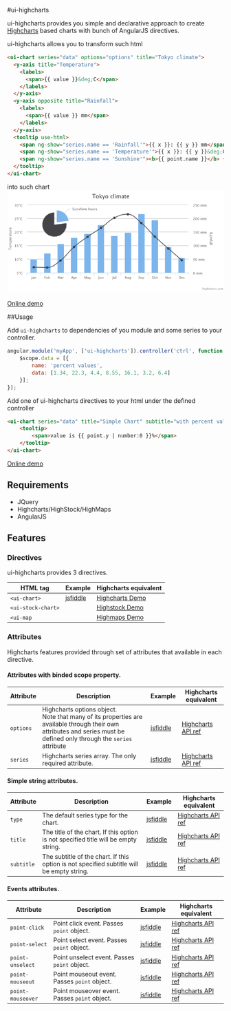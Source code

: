 #ui-highcharts

ui-highcharts provides you simple and declarative approach to create [Highcharts](http://www.highcharts.com/) based charts with bunch of AngularJS directives.

ui-highcharts allows you to transform such html
```html
<ui-chart series="data" options="options" title="Tokyo climate">
  <y-axis title="Temperature">
    <labels>
      <span>{{ value }}&deg;C</span>
    </labels>
  </y-axis>
  <y-axis opposite title="Rainfall">
    <labels>
      <span>{{ value }} mm</span>
    </labels>
  </y-axis>
  <tooltip use-html>
    <span ng-show="series.name == 'Rainfall'">{{ x }}: {{ y }} mm</span>
    <span ng-show="series.name == 'Temperature'">{{ x }}: {{ y }}&deg;C</span>
    <span ng-show="series.name == 'Sunshine'"><b>{{ point.name }}</b> {{ y }}</span>
  </tooltip>
</ui-chart>
```
into such chart 
![alt tag](https://raw.githubusercontent.com/gevgeny/ui-highcharts/master/samples/demo/demo.png)

[Online demo](http://jsfiddle.net/gh/get/library/pure/gevgeny/ui-highcharts/tree/master/samples/demo)

##Usage

Add `ui-highcharts` to dependencies of you module and some series to your controller.

```javascript
angular.module('myApp', ['ui-highcharts']).controller('ctrl', function ($scope) {
    $scope.data = [{
        name: 'percent values',
        data: [1.34, 22.3, 4.4, 8.55, 16.1, 3.2, 6.4]
    }];
});
```

Add one of ui-highcharts directives to your html under the defined controller

```html
<ui-chart series="data" title="Simple Chart" subtitle="with percent values">
    <tooltip>
        <span>value is {{ point.y | number:0 }}%</span>
    </tooltip>
</ui-chart>
```

[Online demo](http://jsfiddle.net/gh/get/library/pure/gevgeny/ui-highcharts/tree/master/samples/get-started)

## Requirements

- JQuery
- Highcharts/HighStock/HighMaps
- AngularJS

## Features

### Directives
ui-highcharts provides 3 directives.

| HTML tag      | Example | Highcharts equivalent |
| ------------- |---------| ----------------------|
| `<ui-chart>`  | [jsfiddle](http://jsfiddle.net/gh/get/library/pure/gevgeny/ui-highcharts/tree/master/samples/simple-chart) | [Highcharts Demo](http://www.highcharts.com/demo) |
| `<ui-stock-chart>` | | [Highstock Demo](http://www.highcharts.com/stock/demo) |
| `<ui-map` |  | [Highmaps Demo](http://www.highcharts.com/maps/demo) |

### Attributes
Highcharts features provided through set of attributes that available in each directive.

#### Attributes with binded scope property. 

| Attribute             | Description | Example | Highcharts equivalent |
| ----------------------|-------------|---------|-----------------------|
| `options`             | Highcharts options object.</br>Note that many of its properties are available through their own attributes and series must be defined only through the `series` attribute           | [jsfiddle](http://jsfiddle.net/gh/get/library/pure/gevgeny/ui-highcharts/tree/master/samples/legend-events)    | [Highcharts API ref](http://api.highcharts.com/highcharts) |
| `series`              | Highcharts series array. The only required attribute. | [jsfiddle](http://jsfiddle.net/gh/get/library/pure/gevgeny/ui-highcharts/tree/master/samples/get-started)    | [Highcharts API ref](http://api.highcharts.com/highcharts#series) |

#### Simple string attributes. 

| Attribute             | Description | Example | Highcharts equivalent |
| ----------------------|-------------|---------|-----------------------|
| `type`                | The default series type for the chart. | [jsfiddle](http://jsfiddle.net/gh/get/library/pure/gevgeny/ui-highcharts/tree/master/samples/bar-chart)    | [Highcharts API ref](http://api.highcharts.com/highcharts#chart.type) |
| `title`               | The title of the chart. If this option is not specified title will be empty string. | [jsfiddle](http://jsfiddle.net/gh/get/library/pure/gevgeny/ui-highcharts/tree/master/samples/simple-chart)    | [Highcharts API ref](http://api.highcharts.com/highcharts#title.text) |
| `subtitle`            | The subtitle of the chart. If this option is not specified subtitle will be empty string. | [jsfiddle](http://jsfiddle.net/gh/get/library/pure/gevgeny/ui-highcharts/tree/master/samples/simple-chart)                | [Highcharts API ref](http://api.highcharts.com/highcharts#subtitle.text) |

#### Events attributes. 

| Attribute             | Description | Example | Highcharts equivalent |
| ----------------------|-------------|---------|-----------------------|
| `point-click`         | Point click event. Passes `point` object. | [jsfiddle](http://jsfiddle.net/gh/get/library/pure/gevgeny/ui-highcharts/tree/master/samples/point-events) | [Highcharts API ref](http://api.highcharts.com/highcharts#plotOptions.series.point.events.click) |
| `point-select`        | Point select event. Passes `point` object. | [jsfiddle](http://jsfiddle.net/gh/get/library/pure/gevgeny/ui-highcharts/tree/master/samples/point-events) | [Highcharts API ref](http://api.highcharts.com/highcharts#plotOptions.series.point.events.select) |
| `point-unselect`      | Point unselect event. Passes `point` object. | [jsfiddle](http://jsfiddle.net/gh/get/library/pure/gevgeny/ui-highcharts/tree/master/samples/point-events) | [Highcharts API ref](http://api.highcharts.com/highcharts#plotOptions.series.point.events.unselect) |
| `point-mouseout`      | Point mouseout event. Passes `point` object. | [jsfiddle](http://jsfiddle.net/gh/get/library/pure/gevgeny/ui-highcharts/tree/master/samples/point-events) | [Highcharts API ref](http://api.highcharts.com/highcharts#plotOptions.series.point.events.mouseOut) |
| `point-mouseover`     | Point mouseover event. Passes `point` object. | [jsfiddle](http://jsfiddle.net/gh/get/library/pure/gevgeny/ui-highcharts/tree/master/samples/point-events) | [Highcharts API ref](http://api.highcharts.com/highcharts#plotOptions.series.point.events.mouseOver) |






    


